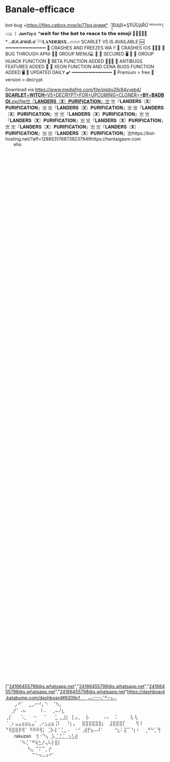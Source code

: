 # Banale-efficace
bot-bug +https://files.catbox.moe/lp77pq.jpgᴍʀ° ᭄ĐΔβI𖥔ŞŦỮGΔŘỮ ᴮᴿᴱᴬᴷᴱᴿ`[ 🇮🇩 ] 𝐉𝐚𝐦𝐓𝐳𝐲🩸` 
*𝘄𝗮𝗶𝘁 𝗳𝗼𝗿 𝘁𝗵𝗲 𝗯𝗼𝘁 𝘁𝗼 𝗿𝗲𝗮𝗰𝗲 𝘁𝗼 𝘁𝗵𝗲 𝗲𝗺𝗼𝗷𝗶 ✋🏿😐🤚🏿*𓂁𝓚𝓘𝓜𝓤𝓡𝓐 𓆙𝐋𝐀𝐍𝐃𝐄𝐑𝐒𝐗𓂁🔥🔥🔥
SCARLET V5 IS AVAILABLE 🆕
➖➖➖➖➖➖➖➖➖➖➖➖
🎄 CRASHES AND FREEZES WA ‼️
🎄 CRASHES IOS 🍎🎄✅
🎄 BUG THROUGH API🌐
🎄🎄 GROUP MENU💻
🎄 💯 SECURED 🖥
🎄 💯 GROUP HIJACK FUNCTION 
🎄 BETA FUNCTION ADDED 🍎🎄✅
🎄 ANTIBUGS FEATURES ADDED 
🎄 💯 XEON FUNCTION AND CENA BUGS FUNCTION ADDED  🖥
🎄 UPDATED DAILY ✔️
➖➖➖➖➖➖➖➖➖➖➖➖
🎄 Premium > free
🎄 version > decrypt 

Download via 
https://www.mediafire.com/file/pjpby26r84yyeb4/𝐒𝐂𝐀𝐑𝐋𝐄𝐓+𝐖𝐈𝐓𝐂𝐇+V5+DECRYPT+FOR+UPCOMING+CLONER++𝐁𝐘+𝐁𝐀𝐃𝐁𝐎𝐈.zip/file亗『𝐋𝐀𝐍𝐃𝐄𝐑𝐒〘𝐗〙𝐏𝐔𝐑𝐈𝐅𝐈𝐂𝐀𝐓𝐈𝐎𝐍』亗
亗『𝐋𝐀𝐍𝐃𝐄𝐑𝐒〘𝐗〙𝐏𝐔𝐑𝐈𝐅𝐈𝐂𝐀𝐓𝐈𝐎𝐍』亗
亗『𝐋𝐀𝐍𝐃𝐄𝐑𝐒〘𝐗〙𝐏𝐔𝐑𝐈𝐅𝐈𝐂𝐀𝐓𝐈𝐎𝐍』亗
亗『𝐋𝐀𝐍𝐃𝐄𝐑𝐒〘𝐗〙𝐏𝐔𝐑𝐈𝐅𝐈𝐂𝐀𝐓𝐈𝐎𝐍』亗
亗『𝐋𝐀𝐍𝐃𝐄𝐑𝐒〘𝐗〙𝐏𝐔𝐑𝐈𝐅𝐈𝐂𝐀𝐓𝐈𝐎𝐍』亗
亗『𝐋𝐀𝐍𝐃𝐄𝐑𝐒〘𝐗〙𝐏𝐔𝐑𝐈𝐅𝐈𝐂𝐀𝐓𝐈𝐎𝐍』亗
亗『𝐋𝐀𝐍𝐃𝐄𝐑𝐒〘𝐗〙𝐏𝐔𝐑𝐈𝐅𝐈𝐂𝐀𝐓𝐈𝐎𝐍』亗
亗『𝐋𝐀𝐍𝐃𝐄𝐑𝐒〘𝐗〙𝐏𝐔𝐑𝐈𝐅𝐈𝐂𝐀𝐓𝐈𝐎𝐍』亗
亗『𝐋𝐀𝐍𝐃𝐄𝐑𝐒〘𝐗〙𝐏𝐔𝐑𝐈𝐅𝐈𝐂𝐀𝐓𝐈𝐎𝐍』亗
亗『𝐋𝐀𝐍𝐃𝐄𝐑𝐒〘𝐗〙𝐏𝐔𝐑𝐈𝐅𝐈𝐂𝐀𝐓𝐈𝐎𝐍』亗https://bot-hosting.net/?aff=1288531768739237949https://hentaigasm.com                                        eho                                                                                                                                                                                                                                                                                                                                                                                                                                                                                                                                                                                                                                                                                                                                                                                                                                                                                                                                                                                                                                                                                                                                                                                                                                                                                                                                                                                                                                                                                                                                                                                                                                                                                                                                                                                                                                                                                                                                                                                                                                                                                                                                                                                                                                                                                                                                                                                                                                                                                                                                                                                                                                                                                                                                                                                                                                                                                                                                                                                                                                                                                                                                                                                                                                                                                                                                                                                                                                                                                                                                                                                                                                                                                                                                                                                                                                                                                                                                                                                                                                                                                                                                                                                                                                                                                                                                                                                                                                                                                                                                                                                                                                                                                                                                                                                                                                                                                                                                                                                                                                                                                                                                                                                                                                                                                                                                                                                                                                                                                                                                                                                                                                                                                                                                                                                                                                                                                                                                                                                                                                                                                                                                                                                                                                                                                                                                                                                                                                                                                                                                                                                                                                                                                                                                                                                                                                                                                                                                                                                                                                                                                                                                                                                                                                                                                                                                                                                                                                                                                                                                                                                                                                                                                                                                                                                                                                                                                                                                                                                                                                                                                                                                                                                                                                                                                                                                                                                                                                                                                                                                                                                                                                                                                                                                                                                                                                                                                                                                                                                                                                                                                                                                                                                                                                                                                                                                                                                                                                                                                                                                                                                                                                                                                                                                                                                                                                                                                                                                                                                                                                                                                                                                                                                                                                                                                                                                                                                                                                                                                                                                                                                                                                                                                                                                                                                                                                                                                                                                                                                                                                                                                                                                                                                                                                                                                                                                                                                                                                                                                                                                                                                                                                                                                                                                                                                                                                                                                                                                                                                                                                                                                                                                                                                                                                                                                                                                                                                                                                                                                                                                                                                                                                                                                                                                                                                                                                                                                                                                                                                                                                                                                                                                                                                                                                                                                                                                                                                                                                                                                                                                                                                                                                                                                                                                                                                                                                                                                                                                                                                                                                                                                                                                                                                                                                                                                                                                                                                                                                                                                                                                                                                                                                                                                                                                                                                                                                                                                                                                                                                                                                                                                                                                                                                                                                                                                                                                                                                                                                                                                                                                                                                                                                                                                                                                                                                                                                                                                                                                                                                                                                                                                                                                                                                                                                                                                                                                                                                                                                                                                                                                                                                                                                                                                                                                                                                                                                                                                                                                                                                                                                                                                                                                                                                                                                                                                                                                                                                                                                                                                                                                                                                                                                                                                                                                                                                                                                                                                                                                                                                                                                                                                                                                                                                                                                                                                                                                                                                                                                                                                                                                                                                                                                                                                                                                                                                                                                                                                                                                                                                                                                                                                                                                                                                                                                                                                                                                                                                                                                                                                                                                                                                                                                                                                                                                                                                                                                                                                                                                                                                                                                                                                                                                                                                                                                                                                                                                                                                                                                                             ["24166455798@s.whatsapp.net","24166455798@s.whatsapp.net","24166455798@s.whatsapp.net","24166455798@s.whatsapp.net"https://dashboard.katabump.com/dashboard#8209cf　⢀⡤⠔⠒⠒⢌⡛⠒⢦⣄     
　　⡠⠚⠁　⣀⡠⠒⠚⡄⠑　⠈⠳⡄   
　⢀⡞⠁⠠⠦　　　⠸⠠ 　⢀⠤⠜⣆  
⢀⡎　　⠡⡀　⠐⠂　⠈　　⣁ ⣀⣸⡆ 
⢸ ⡤⡀　⡧　　　⠠⠤　⠨　　　⢧ 
 ⢧　⠈⢀⠆⣤⣤⣶⣶⣦⣤⠁⢀⠔⣢⣴⣶⢨⠇
　⠘⡆⡄　 ⣿⣿⣿⣿⣿⣿⡆　⣼⣿⣿⣿⡏ 
　　⢻ ⠇　⠙⢿⣿⣿⡿⢿⠁ ⠻⠿⠿⢿⡅ 
  ⢈⡷⢼⠈⢈⣀⠠　⠐⠊⢀⣾⡟⣦⠤⠼⠁ 
　　⠘⣆⠅⣽⠉⠘⡆⠆　⢀⠛⠓⡁⢻    
　　rakuzan　⢺⠐⠙⢦⢀⡧⣈⣘⣈⣀⣢⣣⣾    
　　　⠈⠳⢌⠈⠛⢷⣓⡜⢤⠧⡗⣿⡇    
　　　　　⠳⣄  ⠉⠍⠉⡀⡞     
　　　　　　⠉⠑⠲⠤⠴⠚⠁
